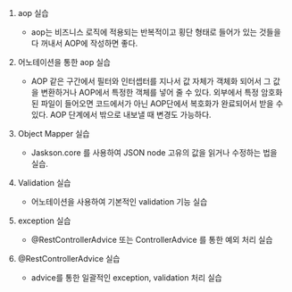 1. aop 실습
   - aop는 비즈니스 로직에 적용되는 반복적이고 횡단 형태로 들어가 있는 것들을 다 꺼내서 AOP에 작성하면 좋다.
  
2. 어노테이션을 통한 aop 실습
   - AOP 같은 구간에서 필터와 인터셉터를 지나서 값 자체가 객체화 되어서 그 값을 변환하거나 AOP에서 특정한 객체를 넣어 줄 수 있다. 외부에서 특정 암호화된 파일이 들어오면 코드에서가 아닌 AOP단에서 복호화가 완료되어서 받을 수 있다. AOP 단계에서 밖으로 내보낼 때 변경도 가능하다.
   
3. Object Mapper 실습
   - Jaskson.core 를 사용하여 JSON node 고유의 값을 읽거나 수정하는 법을 실습.
  
4. Validation 실습
   - 어노테이션을 사용하여 기본적인 validation 기능 실습
5. exception 실습
   - @RestControllerAdvice 또는 ControllerAdvice 를 통한 예외 처리 실습
6. @RestControllerAdvice 실습
   - advice를 통한 일괄적인 exception, validation 처리 실습
